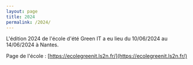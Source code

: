 ```yaml
---
layout: page
title: 2024
permalink: /2024/
---
```


L'édition 2024 de l'école d'été Green IT a eu lieu du 10/06/2024 au 14/06/2024 à Nantes.

Page de l'école : [https://ecolegreenit.ls2n.fr/](https://ecolegreenit.ls2n.fr/)